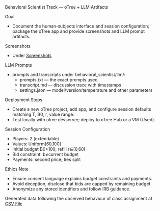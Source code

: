 Behavioral Scientist Track — oTree + LLM Artifacts

Goal
- Document the human-subjects interface and session configuration; package the oTree app and provide screenshots and LLM prompt artifacts.

Screenshots
- Under [Screenshots](./screenshots)

LLM Prompts
- prompts and transcripts under behavioral_scientist/llm/:
  - prompts.txt — the exact prompts used
  - transcript.md — discussion trace with timestamps
  - settings.json — model/version/temperature and other parameters

Deployment Steps
- Create a new oTree project, add app, and configure session defaults matching T, B0, r, value range.
- Test locally with otree devserver; deploy to oTree Hub or a VM (Used).

Session Configuration
- Players: 2 (extendable)
- Values: Uniform[60,100]
- Initial budget B0>100; refill r∈(0,60)
- Bid constraint: b≤current budget
- Payments: second price; ties split

Ethics Note
- Ensure consent language explains budget constraints and payments.
- Avoid deception; disclose that bids are capped by remaining budget.
- Anonymize any stored identifiers and follow IRB guidance.

Generated data following the observed behaviour of class assignment at [CSV File](./all_apps_wide-2025-09-11.csv)
